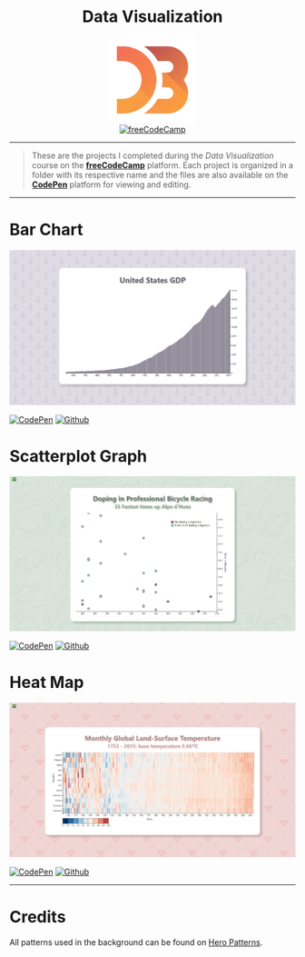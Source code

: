 <div align="center">
    <h1>Data Visualization</h1>
    <img src="./img/d3.svg" alt="D3.js logo" width="30%"><br>
    <a href="https://www.freecodecamp.org/learn/data-visualization/"><img src="https://img.shields.io/badge/freecodecamp-27273D?style=for-the-badge&logo=freecodecamp&logoColor=white" alt="freeCodeCamp">
</a>
</div>

---

> These are the projects I completed during the *Data Visualization* course on the [**freeCodeCamp**](https://www.freecodecamp.org/) platform. Each project is organized in a folder with its respective name and the files are also available on the [**CodePen**](https://codepen.io) platform for viewing and editing.

---

# Bar Chart

![Bar Chart](./img/bar-chart.png)

[![CodePen](https://img.shields.io/badge/Codepen-000000?style=for-the-badge&logo=codepen&logoColor=white)](https://codepen.io/tomlehoux/pen/QWZNdjr)
[![Github](https://img.shields.io/badge/GitHub-100000?style=for-the-badge&logo=github&logoColor=white)](./bar-chart)

# Scatterplot Graph

![Scatterplot Graph](./img/scatterplot-graph.png)

[![CodePen](https://img.shields.io/badge/Codepen-000000?style=for-the-badge&logo=codepen&logoColor=white)](https://codepen.io/tomlehoux/pen/OJBNwRj)
[![Github](https://img.shields.io/badge/GitHub-100000?style=for-the-badge&logo=github&logoColor=white)](./scatterplot-graph)

# Heat Map

![Scatterplot Graph](./img/heat-map.png)

[![CodePen](https://img.shields.io/badge/Codepen-000000?style=for-the-badge&logo=codepen&logoColor=white)](https://codepen.io/tomlehoux/pen/bGmeNjP)
[![Github](https://img.shields.io/badge/GitHub-100000?style=for-the-badge&logo=github&logoColor=white)](./heat-map/)

---

# Credits

All patterns used in the background can be found on [Hero Patterns](https://heropatterns.com/).